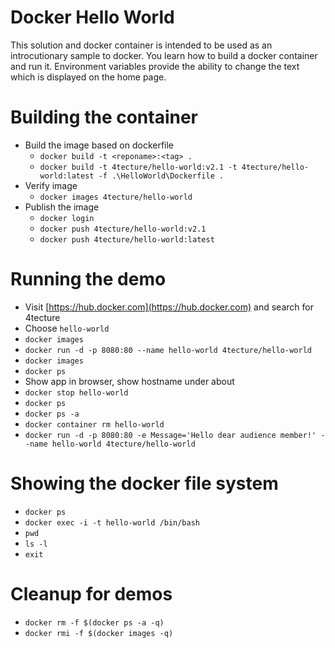 # Docker Hello World
This solution and docker container is intended to be used as an introcutionary sample to docker. You learn how to build a docker container and run it. Environment variables provide the ability to change the text which is displayed on the home page.

# Building the container
- Build the image based on dockerfile
  - `docker build -t <reponame>:<tag> .`
  - `docker build -t 4tecture/hello-world:v2.1 -t 4tecture/hello-world:latest -f .\HelloWorld\Dockerfile .`
- Verify image
  - `docker images 4tecture/hello-world`
- Publish the image
  - `docker login`
  - `docker push 4tecture/hello-world:v2.1`
  - `docker push 4tecture/hello-world:latest`

# Running the demo
- Visit [https://hub.docker.com](https://hub.docker.com) and search for 4tecture
- Choose `hello-world`
- `docker images`
- `docker run -d -p 8080:80 --name hello-world 4tecture/hello-world`
- `docker images`
- `docker ps`
- Show app in browser, show hostname under about
- `docker stop hello-world` 
- `docker ps`
- `docker ps -a`
- `docker container rm hello-world`
- `docker run -d -p 8080:80 -e Message='Hello dear audience member!' --name hello-world 4tecture/hello-world`

# Showing the docker file system
- `docker ps`
- `docker exec -i -t hello-world /bin/bash`
- `pwd`
- `ls -l`
- `exit`

# Cleanup for demos
- `docker rm -f $(docker ps -a -q)`
- `docker rmi -f $(docker images -q)`